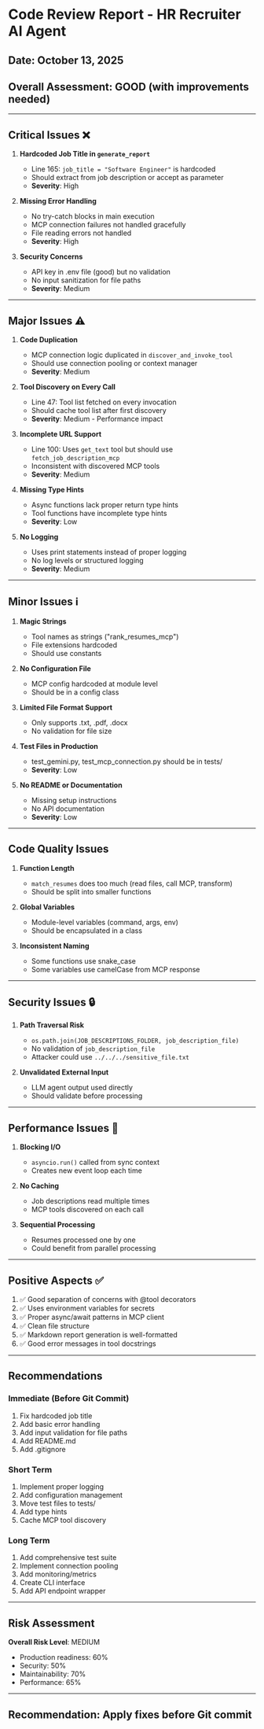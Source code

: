 # Code Review Report - HR Recruiter AI Agent

## Date: October 13, 2025

## Overall Assessment: GOOD (with improvements needed)

---

## Critical Issues ❌

1. **Hardcoded Job Title in `generate_report`**
   - Line 165: `job_title = "Software Engineer"` is hardcoded
   - Should extract from job description or accept as parameter
   - **Severity**: High

2. **Missing Error Handling**
   - No try-catch blocks in main execution
   - MCP connection failures not handled gracefully
   - File reading errors not handled
   - **Severity**: High

3. **Security Concerns**
   - API key in .env file (good) but no validation
   - No input sanitization for file paths
   - **Severity**: Medium

---

## Major Issues ⚠️

1. **Code Duplication**
   - MCP connection logic duplicated in `discover_and_invoke_tool`
   - Should use connection pooling or context manager
   - **Severity**: Medium

2. **Tool Discovery on Every Call**
   - Line 47: Tool list fetched on every invocation
   - Should cache tool list after first discovery
   - **Severity**: Medium - Performance impact

3. **Incomplete URL Support**
   - Line 100: Uses `get_text` tool but should use `fetch_job_description_mcp`
   - Inconsistent with discovered MCP tools
   - **Severity**: Medium

4. **Missing Type Hints**
   - Async functions lack proper return type hints
   - Tool functions have incomplete type hints
   - **Severity**: Low

5. **No Logging**
   - Uses print statements instead of proper logging
   - No log levels or structured logging
   - **Severity**: Medium

---

## Minor Issues ℹ️

1. **Magic Strings**
   - Tool names as strings ("rank_resumes_mcp")
   - File extensions hardcoded
   - Should use constants

2. **No Configuration File**
   - MCP config hardcoded at module level
   - Should be in a config class

3. **Limited File Format Support**
   - Only supports .txt, .pdf, .docx
   - No validation for file size

4. **Test Files in Production**
   - test_gemini.py, test_mcp_connection.py should be in tests/
   - **Severity**: Low

5. **No README or Documentation**
   - Missing setup instructions
   - No API documentation
   - **Severity**: Low

---

## Code Quality Issues

1. **Function Length**
   - `match_resumes` does too much (read files, call MCP, transform)
   - Should be split into smaller functions

2. **Global Variables**
   - Module-level variables (command, args, env)
   - Should be encapsulated in a class

3. **Inconsistent Naming**
   - Some functions use snake_case
   - Some variables use camelCase from MCP response

---

## Security Issues 🔒

1. **Path Traversal Risk**
   - `os.path.join(JOB_DESCRIPTIONS_FOLDER, job_description_file)`
   - No validation of `job_description_file`
   - Attacker could use `../../../sensitive_file.txt`

2. **Unvalidated External Input**
   - LLM agent output used directly
   - Should validate before processing

---

## Performance Issues 🚀

1. **Blocking I/O**
   - `asyncio.run()` called from sync context
   - Creates new event loop each time

2. **No Caching**
   - Job descriptions read multiple times
   - MCP tools discovered on each call

3. **Sequential Processing**
   - Resumes processed one by one
   - Could benefit from parallel processing

---

## Positive Aspects ✅

1. ✅ Good separation of concerns with @tool decorators
2. ✅ Uses environment variables for secrets
3. ✅ Proper async/await patterns in MCP client
4. ✅ Clean file structure
5. ✅ Markdown report generation is well-formatted
6. ✅ Good error messages in tool docstrings

---

## Recommendations

### Immediate (Before Git Commit)
1. Fix hardcoded job title
2. Add basic error handling
3. Add input validation for file paths
4. Add README.md
5. Add .gitignore

### Short Term
1. Implement proper logging
2. Add configuration management
3. Move test files to tests/
4. Add type hints
5. Cache MCP tool discovery

### Long Term
1. Add comprehensive test suite
2. Implement connection pooling
3. Add monitoring/metrics
4. Create CLI interface
5. Add API endpoint wrapper

---

## Risk Assessment

**Overall Risk Level**: MEDIUM

- Production readiness: 60%
- Security: 50%
- Maintainability: 70%
- Performance: 65%

---

## Recommendation: Apply fixes before Git commit
